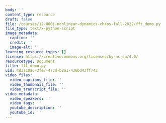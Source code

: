 ```yaml
---
body: ''
content_type: resource
draft: false
file: /courses/12-006j-nonlinear-dynamics-chaos-fall-2022/fft_demo.py
file_type: text/x-python-script
image_metadata:
  caption: ''
  credit: ''
  image-alt: ''
learning_resource_types: []
license: https://creativecommons.org/licenses/by-nc-sa/4.0/
resourcetype: Document
title: fft_demo.py
uid: 4d3a10a6-3fe7-473d-b8a1-436bd43ff743
video_files:
  video_captions_file: ''
  video_thumbnail_file: ''
  video_transcript_file: ''
video_metadata:
  video_speakers: ''
  video_tags: ''
  youtube_description: ''
  youtube_id: ''
---
```

